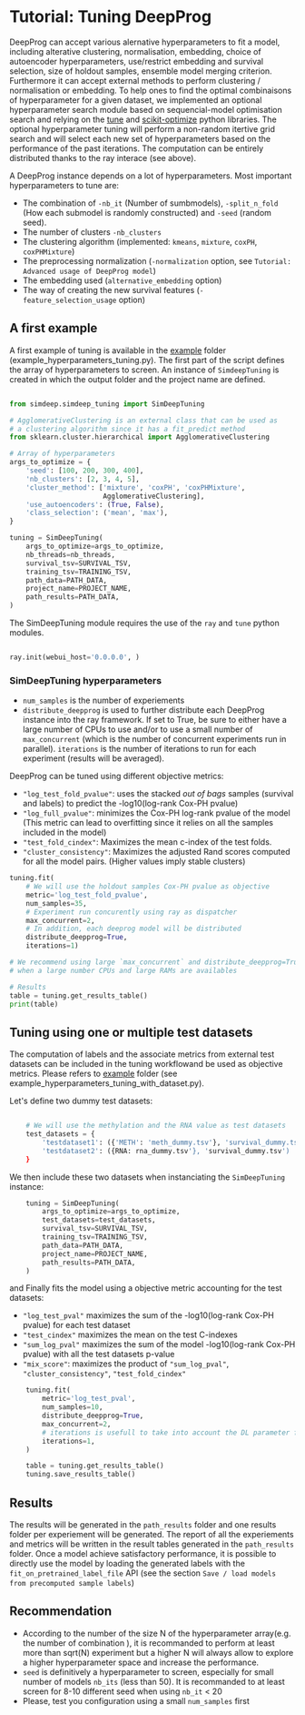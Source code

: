 # Tutorial: Tuning DeepProg

DeepProg can accept various alernative hyperparameters to fit a model, including alterative clustering,  normalisation, embedding, choice of autoencoder hyperparameters, use/restrict embedding and survival selection, size of holdout samples, ensemble model merging criterion. Furthermore it can accept external methods to perform clustering / normalisation or embedding. To help ones to find the optimal combinaisons of hyperparameter for a given dataset, we implemented an optional hyperparameter search module based on sequencial-model optimisation search and relying on the [tune](https://docs.ray.io/en/master/tune.html) and [scikit-optimize](https://scikit-optimize.github.io/stable/) python libraries. The optional hyperparameter tuning will perform a non-random itertive grid search and will select each new set of hyperparameters based on the performance of the past iterations. The computation can be entirely distributed thanks to the ray interace (see above).

A DeepProg instance depends on a lot of hyperparameters. Most important hyperparameters to tune are:

* The combination of `-nb_it` (Number of sumbmodels), `-split_n_fold `(How each submodel is randomly constructed) and `-seed` (random seed).
* The number of clusters `-nb_clusters`
* The clustering algorithm (implemented: `kmeans`, `mixture`, `coxPH`, `coxPHMixture`)
* The preprocessing normalization (`-normalization` option, see `Tutorial: Advanced usage of DeepProg model`)
* The embedding used (`alternative_embedding` option)
* The way of creating the new survival features (`-feature_selection_usage` option)


## A first example

A first example of tuning is available in the [example](../../../examples/example_hyperparameters_tuning.py) folder (example_hyperparameters_tuning.py). The first part of the script defines the array of hyperparameters to screen. An instance of `SimdeepTuning` is created in which the output folder and the project name are defined.

```python

from simdeep.simdeep_tuning import SimDeepTuning

# AgglomerativeClustering is an external class that can be used as
# a clustering algorithm since it has a fit_predict method
from sklearn.cluster.hierarchical import AgglomerativeClustering

# Array of hyperparameters
args_to_optimize = {
    'seed': [100, 200, 300, 400],
    'nb_clusters': [2, 3, 4, 5],
    'cluster_method': ['mixture', 'coxPH', 'coxPHMixture',
                       AgglomerativeClustering],
    'use_autoencoders': (True, False),
    'class_selection': ('mean', 'max'),
}

tuning = SimDeepTuning(
    args_to_optimize=args_to_optimize,
    nb_threads=nb_threads,
    survival_tsv=SURVIVAL_TSV,
    training_tsv=TRAINING_TSV,
    path_data=PATH_DATA,
    project_name=PROJECT_NAME,
    path_results=PATH_DATA,
)

```


The SimDeepTuning module requires the use of the `ray` and `tune` python modules.

```python

ray.init(webui_host='0.0.0.0', )

```


### SimDeepTuning hyperparameters
* `num_samples` is the number of experiements
* `distribute_deepprog` is used to further distribute each DeepProg instance into the ray framework. If set to True, be sure to either have a large number of CPUs to use and/or to use a small number of `max_concurrent` (which is the number of concurrent experiments run in parallel). `iterations` is the number of iterations to run for each experiment (results will be averaged).


DeepProg can be tuned using different objective metrics:
* `"log_test_fold_pvalue"`: uses the stacked *out of bags* samples (survival and labels) to predict the -log10(log-rank Cox-PH pvalue)
* `"log_full_pvalue"`: minimizes the Cox-PH log-rank pvalue of the model (This metric can lead to overfitting since it relies on all the samples included in the model)
* `"test_fold_cindex"`: Maximizes the mean c-index of the test folds.
* `"cluster_consistency"`: Maximizes the adjusted Rand scores computed for all the model pairs. (Higher values imply stable clusters)


```python
tuning.fit(
    # We will use the holdout samples Cox-PH pvalue as objective
    metric='log_test_fold_pvalue',
    num_samples=35,
    # Experiment run concurently using ray as dispatcher
    max_concurrent=2,
    # In addition, each deeprog model will be distributed
    distribute_deepprog=True,
    iterations=1)

# We recommend using large `max_concurrent` and distribute_deepprog=True
# when a large number CPUs and large RAMs are availables

# Results
table = tuning.get_results_table()
print(table)
```

## Tuning using one or multiple test datasets

The computation of labels and the associate metrics from external test datasets can be included in the tuning workflowand be used as objective metrics. Please refers to [example](../../../examples/example_hyperparameters_tuning_with_dataset.py) folder (see example_hyperparameters_tuning_with_dataset.py).

Let's define two dummy test datasets:

```python

    # We will use the methylation and the RNA value as test datasets
    test_datasets = {
        'testdataset1': ({'METH': 'meth_dummy.tsv'}, 'survival_dummy.tsv')
        'testdataset2': ({RNA: rna_dummy.tsv'}, 'survival_dummy.tsv')
    }
```

We then include these two datasets when instanciating the `SimDeepTuning` instance:

```python
    tuning = SimDeepTuning(
        args_to_optimize=args_to_optimize,
        test_datasets=test_datasets,
        survival_tsv=SURVIVAL_TSV,
        training_tsv=TRAINING_TSV,
        path_data=PATH_DATA,
        project_name=PROJECT_NAME,
        path_results=PATH_DATA,
    )
```

and Finally fits the model using a objective metric accounting for the test datasets:

* `"log_test_pval"` maximizes the sum of the -log10(log-rank Cox-PH pvalue) for each test dataset
* `"test_cindex"` maximizes the mean on the test C-indexes
* `"sum_log_pval"` maximizes the sum of the model -log10(log-rank Cox-PH pvalue) with all the test datasets p-value
* `"mix_score"`: maximizes the product of `"sum_log_pval"`, `"cluster_consistency"`, `"test_fold_cindex"`


```python
    tuning.fit(
        metric='log_test_pval',
        num_samples=10,
        distribute_deepprog=True,
        max_concurrent=2,
        # iterations is usefull to take into account the DL parameter fitting variations
        iterations=1,
    )

    table = tuning.get_results_table()
    tuning.save_results_table()
```

## Results

The results will be generated in the `path_results` folder and one results folder per experiement will be generated. The report of all the experiements and metrics will be written in the result tables generated in the `path_results` folder. Once a model achieve satisfactory performance, it is possible to directly use the model by loading the generated labels with the `fit_on_pretrained_label_file` API (see the section `Save / load models from precomputed sample labels`)

## Recommendation

* According to the number of the size N of the hyperparameter array(e.g. the number of combination ), it is recommanded to perform at least more than sqrt(N) experiment but a higher N will always allow to explore a higher hyperparameter space and increase the performance.
* `seed` is definitively a hyperparameter to screen, especially for small number of models `nb_its` (less than 50). It is recommanded to at least screen for 8-10 different seed when using `nb_it` < 20
* Please, test you configuration using a small `num_samples` first
